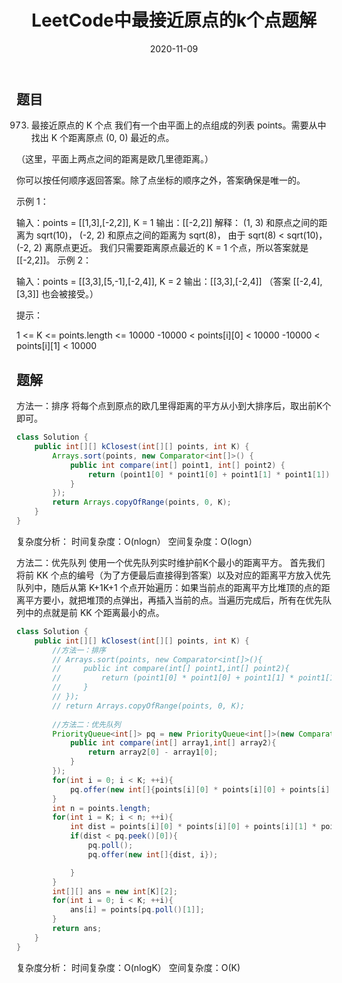 ﻿---
layout: post
title: "LeetCode中最接近原点的k个点题解"
date: 2020-11-09 
description: "LeetCode刷题"
tag: LeetCode
---

## 题目
973. 最接近原点的 K 个点
我们有一个由平面上的点组成的列表 points。需要从中找出 K 个距离原点 (0, 0) 最近的点。

（这里，平面上两点之间的距离是欧几里德距离。）

你可以按任何顺序返回答案。除了点坐标的顺序之外，答案确保是唯一的。

 

示例 1：

输入：points = [[1,3],[-2,2]], K = 1
输出：[[-2,2]]
解释： 
(1, 3) 和原点之间的距离为 sqrt(10)，
(-2, 2) 和原点之间的距离为 sqrt(8)，
由于 sqrt(8) < sqrt(10)，(-2, 2) 离原点更近。
我们只需要距离原点最近的 K = 1 个点，所以答案就是 [[-2,2]]。
示例 2：

输入：points = [[3,3],[5,-1],[-2,4]], K = 2
输出：[[3,3],[-2,4]]
（答案 [[-2,4],[3,3]] 也会被接受。）
 

提示：

1 <= K <= points.length <= 10000
-10000 < points[i][0] < 10000
-10000 < points[i][1] < 10000

## 题解
方法一：排序
将每个点到原点的欧几里得距离的平方从小到大排序后，取出前K个即可。

```java
class Solution {
    public int[][] kClosest(int[][] points, int K) {
        Arrays.sort(points, new Comparator<int[]>() {
            public int compare(int[] point1, int[] point2) {
                return (point1[0] * point1[0] + point1[1] * point1[1]) - (point2[0] * point2[0] + point2[1] * point2[1]);
            }
        });
        return Arrays.copyOfRange(points, 0, K);
    }
}
```

复杂度分析：
时间复杂度：O(nlogn）
空间复杂度：O(logn）

方法二：优先队列
使用一个优先队列实时维护前K个最小的距离平方。
首先我们将前 KK 个点的编号（为了方便最后直接得到答案）以及对应的距离平方放入优先队列中，随后从第 K+1K+1 个点开始遍历：如果当前点的距离平方比堆顶的点的距离平方要小，就把堆顶的点弹出，再插入当前的点。当遍历完成后，所有在优先队列中的点就是前 KK 个距离最小的点。

```java
class Solution {
    public int[][] kClosest(int[][] points, int K) {
        //方法一：排序
        // Arrays.sort(points, new Comparator<int[]>(){
        //     public int compare(int[] point1,int[] point2){
        //         return (point1[0] * point1[0] + point1[1] * point1[1]) - (point2[0] * point2[0] + point2[1] * point2[1]);
        //     }
        // });
        // return Arrays.copyOfRange(points, 0, K);
    
        //方法二：优先队列
        PriorityQueue<int[]> pq = new PriorityQueue<int[]>(new Comparator<int[]>(){
            public int compare(int[] array1,int[] array2){
                return array2[0] - array1[0];
            }
        });
        for(int i = 0; i < K; ++i){
            pq.offer(new int[]{points[i][0] * points[i][0] + points[i][1] * points[i][1], i});
        }
        int n = points.length;
        for(int i = K; i < n; ++i){
            int dist = points[i][0] * points[i][0] + points[i][1] * points[i][1];
            if(dist < pq.peek()[0]){
                pq.poll();
                pq.offer(new int[]{dist, i});

            }
        }
        int[][] ans = new int[K][2];
        for(int i = 0; i < K; ++i){
            ans[i] = points[pq.poll()[1]];
        }
        return ans;
    }
}
```
复杂度分析：
时间复杂度：O(nlogK）
空间复杂度：O(K)

